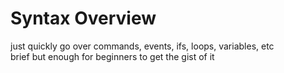# Syntax Overview

just quickly go over commands, events, ifs, loops, variables, etc\
brief but enough for beginners to get the gist of it

